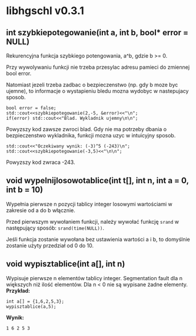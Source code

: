 # libhgschl v0.3.1

## int szybkiepotegowanie(int a, int b, bool* error = NULL)
Rekurencyjna funkcja szybkiego potengowania, a^b, gdzie b >= 0.

Przy wywolywaniu funkcji nie trzeba przesylac adresu pamieci do zmiennej bool error.

Natomiast jezeli trzeba zadbac o bezpieczenstwo (np. gdy b moze byc ujemne), to informacje o wystapieniu bledu mozna wydobyc w nastepujacy sposob.

```
bool error = false;
std::cout<<szybkiepotegowanie(2,-5, &error)<<"\n";
if(error) std::cout<<"Blad. Wykladnik ujemny\n\n";
```

Powyzszy kod zawsze zwroci blad. Gdy nie ma potrzeby dbania o bezpieczenstwo wykladnika, funkcji mozna uzyc w intuicyjny sposob.

```
std::cout<<"Oczekiwany wynik: (-3)^5 (-243)\n";
std::cout<<szybkiepotegowanie(-3,5)<<"\n\n";
```

Powyzszy kod zwraca -243.

## void wypelnijlosowotablice(int t[], int n, int a = 0, int b = 10)
Wypełnia pierwsze n pozycji tablicy integer losowymi wartościami w zakresie od a do b włącznie.

Przed pierwszym wywołaniem funkcji, należy wywołać funkcję `srand` w następujący sposób: `srand(time(NULL))`.

Jeśli funkcja zostanie wywołana bez ustawienia wartości a i b, to domyślnie zostanie użyty przedział od 0 do 10.

## void wypisztablice(int a[], int n)
Wypisuje pierwsze n elementów tablicy integer. Segmentation fault dla n większych niż ilość elementów. Dla n < 0 nie są wypisane żadne elementy.
**Przykład:**
```
int a[] = {1,6,2,5,3};
wypisztablice(a,5);
```
**Wynik:**
```
1 6 2 5 3
```